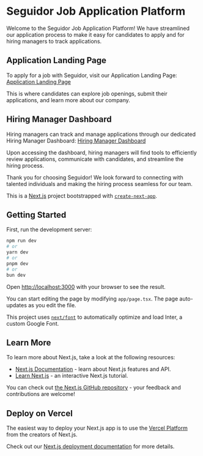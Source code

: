# Seguidor Job Application Platform

Welcome to the Seguidor Job Application Platform! We have streamlined our application process to make it easy for candidates to apply and for hiring managers to track applications.

## Application Landing Page
To apply for a job with Seguidor, visit our Application Landing Page:
[Application Landing Page](https://seguidor-7hradwrod-andy-intelligence.vercel.app/site)

This is where candidates can explore job openings, submit their applications, and learn more about our company.

## Hiring Manager Dashboard
Hiring managers can track and manage applications through our dedicated Hiring Manager Dashboard:
[Hiring Manager Dashboard](https://seguidor-7hradwrod-andy-intelligence.vercel.app/)

Upon accessing the dashboard, hiring managers will find tools to efficiently review applications, communicate with candidates, and streamline the hiring process.

Thank you for choosing Seguidor! We look forward to connecting with talented individuals and making the hiring process seamless for our team.












This is a [Next.js](https://nextjs.org/) project bootstrapped with [`create-next-app`](https://github.com/vercel/next.js/tree/canary/packages/create-next-app).

## Getting Started

First, run the development server:

```bash
npm run dev
# or
yarn dev
# or
pnpm dev
# or
bun dev
```

Open [http://localhost:3000](http://localhost:3000) with your browser to see the result.

You can start editing the page by modifying `app/page.tsx`. The page auto-updates as you edit the file.

This project uses [`next/font`](https://nextjs.org/docs/basic-features/font-optimization) to automatically optimize and load Inter, a custom Google Font.

## Learn More

To learn more about Next.js, take a look at the following resources:

- [Next.js Documentation](https://nextjs.org/docs) - learn about Next.js features and API.
- [Learn Next.js](https://nextjs.org/learn) - an interactive Next.js tutorial.

You can check out [the Next.js GitHub repository](https://github.com/vercel/next.js/) - your feedback and contributions are welcome!

## Deploy on Vercel

The easiest way to deploy your Next.js app is to use the [Vercel Platform](https://vercel.com/new?utm_medium=default-template&filter=next.js&utm_source=create-next-app&utm_campaign=create-next-app-readme) from the creators of Next.js.

Check out our [Next.js deployment documentation](https://nextjs.org/docs/deployment) for more details.
